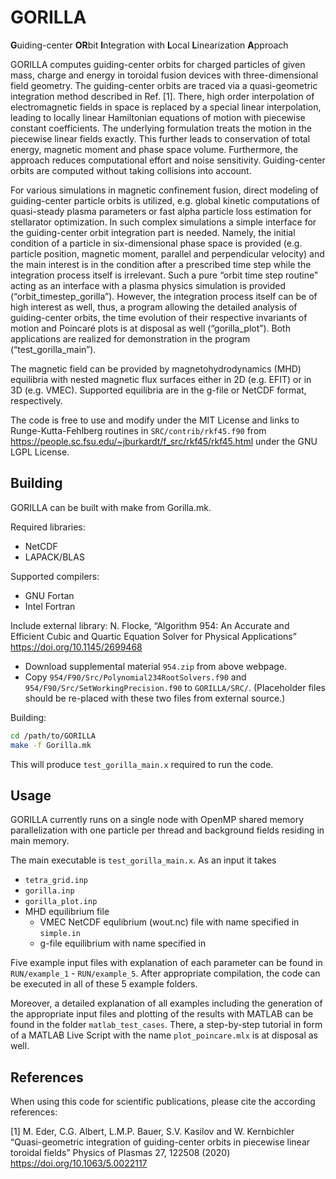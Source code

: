 # GORILLA
**G**uiding-center **OR**bit **I**ntegration with **L**ocal **L**inearization **A**pproach

GORILLA computes guiding-center orbits for charged particles of given mass, charge and energy in toroidal fusion devices with three-dimensional field geometry.
The guiding-center orbits are traced via a quasi-geometric integration method described in Ref. [1].
There, high order interpolation of electromagnetic fields in space is replaced by a special linear interpolation, leading to locally linear Hamiltonian equations of motion with piecewise constant coefficients. The underlying formulation treats the motion in the piecewise linear fields exactly. This further leads to conservation of total energy, magnetic moment and phase space volume. Furthermore, the approach reduces computational effort and noise sensitivity.
Guiding-center orbits are computed without taking collisions into account.

For various simulations in magnetic confinement fusion, direct modeling of guiding-center particle orbits is utilized, e.g. global kinetic computations of quasi-steady plasma parameters or fast alpha particle loss estimation for stellarator optimization. In such complex simulations a simple interface for the guiding-center orbit integration part is needed. Namely, the initial condition of a particle in six-dimensional phase space is provided (e.g. particle position, magnetic moment, parallel and perpendicular velocity) and the main interest is in the condition after a prescribed time step while the integration process itself is irrelevant. Such a pure “orbit time step routine” acting as an interface with a plasma physics simulation is provided (“orbit_timestep_gorilla”).
However, the integration process itself can be of high interest as well, thus, a program allowing the detailed analysis of guiding-center orbits, the time evolution of their respective invariants of motion and Poincaré plots is at disposal as well (“gorilla_plot”).
Both applications are realized for demonstration in the program (“test_gorilla_main”).

The magnetic field can be provided by magnetohydrodynamics (MHD) equilibria with nested magnetic flux surfaces either in 2D (e.g. EFIT) or in 3D (e.g. VMEC). Supported equilibria are in the g-file or NetCDF format, respectively.


The code is free to use and modify under the MIT License and links to Runge-Kutta-Fehlberg routines in
`SRC/contrib/rkf45.f90` from https://people.sc.fsu.edu/~jburkardt/f_src/rkf45/rkf45.html under the GNU LGPL License.

## Building

GORILLA can be built with make from Gorilla.mk.

Required libraries:
* NetCDF
* LAPACK/BLAS

Supported compilers:
* GNU Fortan 
* Intel Fortran

Include external library:
N. Flocke, “Algorithm 954: An Accurate and Efficient Cubic and Quartic Equation Solver for Physical Applications”
<https://doi.org/10.1145/2699468>

* Download supplemental material `954.zip` from above webpage.
* Copy `954/F90/Src/Polynomial234RootSolvers.f90` and `954/F90/Src/SetWorkingPrecision.f90` to `GORILLA/SRC/`. (Placeholder files should be re-placed with these two files from external source.)


Building: 
```bash
cd /path/to/GORILLA
make -f Gorilla.mk
```
This will produce `test_gorilla_main.x` required to run the code.

## Usage

GORILLA currently runs on a single node with OpenMP shared memory parallelization with one particle per thread and background fields residing in main memory. 

The main executable is `test_gorilla_main.x`. As an input it takes
* `tetra_grid.inp`
* `gorilla.inp`
* `gorilla_plot.inp`
* MHD equilibrium file
    * VMEC NetCDF equlibrium (wout.nc) file with name specified in `simple.in`
    * g-file equilibrium with name specified in 

Five example input files with explanation of each parameter can be found in `RUN/example_1` - `RUN/example_5`.
After appropriate compilation, the code can be executed in all of these 5 example folders.

Moreover, a detailed explanation of all examples including the generation of the appropriate input files and plotting of the results with MATLAB can be found in the folder `matlab_test_cases`. There, a step-by-step tutorial in form of a MATLAB Live Script with the name `plot_poincare.mlx` is at disposal as well.


## References
When using this code for scientific publications, please cite the according references:

[1] M. Eder, C.G. Albert, L.M.P. Bauer, S.V. Kasilov and W. Kernbichler
“Quasi-geometric integration of guiding-center orbits in piecewise linear toroidal fields”
Physics of Plasmas 27, 122508 (2020)
<https://doi.org/10.1063/5.0022117>
